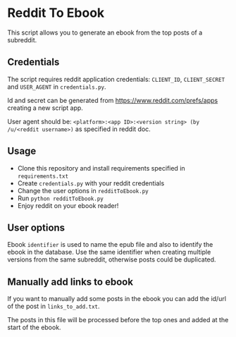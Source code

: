 # Reddit To Ebook
This script allows you to generate an ebook from the top posts of a subreddit.

## Credentials
The script requires reddit application credentials: `CLIENT_ID`, `CLIENT_SECRET` and `USER_AGENT` in `credentials.py`.

Id and secret can be generated from https://www.reddit.com/prefs/apps creating a new script app.

User agent should be: `<platform>:<app ID>:<version string> (by /u/<reddit username>)` as specified in reddit doc.

## Usage
- Clone this repository and install requirements specified in `requirements.txt`
- Create `credentials.py` with your reddit credentials
- Change the user options in `redditToEbook.py`
- Run `python redditToEbook.py`
- Enjoy reddit on your ebook reader!

## User options
Ebook `identifier` is used to name the epub file and also to identify the ebook in the database. Use the same identifier when creating multiple versions from the same subreddit, otherwise posts could be duplicated.

## Manually add links to ebook
If you want to manually add some posts in the ebook you can add the id/url of the post in `links_to_add.txt`.

The posts in this file will be processed before the top ones and added at the start of the ebook.

